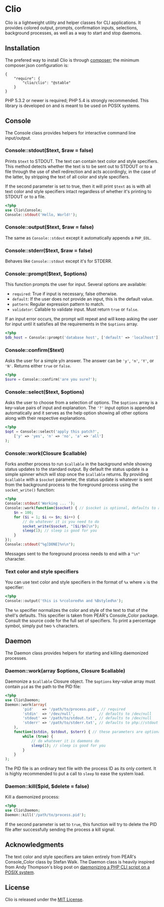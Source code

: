 # Clio

Clio is a lightweight utility and helper classes for CLI applications.
It provides colored output, prompts, confirmation inputs, selections, background
processes, as well as a way to start and stop daemons.

## Installation

The prefered way to install Clio is through [composer][Composer]; the minimum
composer.json configuration is:

```
{
    "require": {
        "clio/clio": "@stable"
    }
}
```

PHP 5.3.2 or newer is required; PHP 5.4 is strongly recommended. This library is
developed on and is meant to be used on POSIX systems.

## Console

The Console class provides helpers for interactive command line input/output.

### Console::stdout($text, $raw = false)

Prints `$text` to STDOUT. The text can contain text color and style specifiers.
This method detects whether the text is to be sent out to STDOUT or to a file
through the use of shell redirection and acts accordingly, in the case of the
latter, by stripping the text of all color and style specifiers.

If the second parameter is set to true, then it will print `$text` as is with
all text color and style specifiers intact regardless of whether it's printing
to STDOUT or to a file.

```php
<?php
use Clio\Console;
Console::stdout('Hello, World!');
```

### Console::output($text, $raw = false)

The same as `Console::stdout` except it automatically appends a `PHP_EOL`.

### Console::stderr($text, $raw = false)

Behaves like `Console::stdout` except it's for STDERR.

### Console::prompt($text, $options)

This function prompts the user for input. Several options are available:

- `required`: True if input is necessary, false otherwise.
- `default`: If the user does not provide an input, this is the default value.
- `pattern`: Regular expression pattern to match.
- `validator`: Callable to validate input. Must return `true` or `false`.

If an input error occurs, the prompt will repeat and will keep asking the user
for input until it satisfies all the requirements in the `$options` array.

```php
<?php
$db_host = Console::prompt('database host', ['default' => 'localhost']);
```

### Console::confirm($text)

Asks the user for a simple y/n answer. The answer can be `'y'`, `'n'`, `'Y'`, or
`'N'`. Returns either `true` or `false`.

```php
<?php
$sure = Console::confirm('are you sure?');
```

### Console::select($text, $options)

Asks the user to choose from a selection of options. The `$options` array is a
key-value pairs of input and explanation. The `'?'` input option is appended
automatically and it serves as the help option showing all other options along
with their respective explanations.

```php
<?php
$opt = Console::select('apply this patch?',
    ['y' => 'yes', 'n' => 'no', 'a' => 'all']
);
```

### Console::work(Closure $callable)

Forks another process to run `$callable` in the background while showing status
updates to the standard output. By default the status update is a simple spinner
which will stop once the `$callable` returns. By providing `$callable` with a
`$socket` parameter, the status update is whatever is sent from the background
process to the foreground process using the `socket_write()` function:

```php
<?php
Console::stdout('Working ... ');
Console::work(function($socket) { // $socket is optional, defaults to a spinner
    $n = 100;
    for ($i = 1; $i <= $n; $i++) {
        // do whatever it is you need to do
        socket_write($socket, "[$i/$n]\n");
        sleep(1); // sleep is good for you
    }
});
Console::stdout("%g[DONE]%n\n");
```

Messages sent to the foreground process needs to end with a `"\n"` character.

### Text color and style specifiers

You can use text color and style specifiers in the format of `%x` where `x` is
the specifier:

```php
<?php
Console::output('this is %rcolored%n and %Bstyled%n');
```

The `%n` specifier normalizes the color and style of the text to that of the
shell's defaults. This specifier is taken from PEAR's Console_Color package.
Consult the source code for the full set of specifiers. To print a percentage
symbol, simply put two `%` characters.

## Daemon

The Daemon class provides helpers for starting and killing daemonized processes.

### Daemon::work(array $options, Closure $callable)

Daemonize a `$callable` Closure object. The `$options` key-value array must
contain `pid` as the path to the PID file:

```php
<?php
use Clio\Daemon;
Daemon::work(array(
        'pid'    => '/path/to/process.pid', // required
        'stdin'  => '/dev/null',           // defaults to /dev/null
        'stdout' => '/path/to/stdout.txt', // defaults to /dev/null
        'stderr' => '/path/to/stderr.txt', // defaults to php://stdout
    ),
    function($stdin, $stdout, $sterr) { // these parameters are optional
        while (true) {
            // do whatever it is daemons do
            sleep(1); // sleep is good for you
        }
    }
);
```

The PID file is an ordinary text file with the process ID as its only content.
It is highly recommended to put a call to `sleep` to ease the system load.

### Daemon::kill($pid, $delete = false)

Kill a daemonized process:

```php
<?php
use Clio\Daemon;
Daemon::kill('/path/to/process.pid');
```

If the second parameter is set to `true`, this function will try to delete the
PID file after successfully sending the process a kill signal. 

## Acknowledgments

The text color and style specifiers are taken entirely from PEAR's Console_Color
class by Stefan Walk. The Daemon class is heavily inspired from Andy Thompson's
blog post on [daemonizing a PHP CLI script on a POSIX system][post].

## License

Clio is released under the [MIT License][MIT].

[Composer]: http://getcomposer.org/
[MIT]: http://en.wikipedia.org/wiki/MIT_License
[post]: http://andytson.com/blog/2010/05/daemonising-a-php-cli-script-on-a-posix-system/

